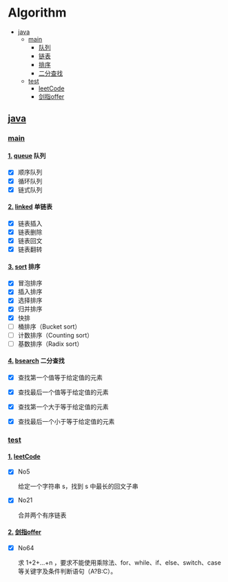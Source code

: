 # Algorithm

- [java](#java)
    - [main](#main)
        - [队列](#queue)
        - [链表](#linked)
        - [排序](#sort)
        - [二分查找](#bsearch)
    - [test](#test)
        - [leetCode](#leetCode)
        - [剑指offer](#剑指offer)

## [java](#java)

### [main](#main)

#### [1.](#queue) [queue](https://github.com/JoanneGeng/Algorithm/blob/master/java/src/main/java/queue) 队列
-[x] 顺序队列
-[x] 循环队列
-[x] 链式队列

#### [2.](#linked) [linked](https://github.com/JoanneGeng/Algorithm/blob/master/java/src/main/java/bsearch) 单链表
-[x] 链表插入
-[x] 链表删除
-[x] 链表回文
-[x] 链表翻转

#### [3.](#sort) [sort](https://github.com/JoanneGeng/Algorithm/blob/master/java/src/main/java/sort) 排序
-[x] 冒泡排序
-[x] 插入排序
-[x] 选择排序
-[x] 归并排序
-[x] 快排
-[ ] 桶排序（Bucket sort）
-[ ] 计数排序（Counting sort）
-[ ] 基数排序（Radix sort）

#### [4.](#bsearch) [bsearch](https://github.com/JoanneGeng/Algorithm/blob/master/java/src/main/java/bsearch) 二分查找
-[x] 查找第一个值等于给定值的元素
-[x] 查找最后一个值等于给定值的元素
-[x] 查找第一个大于等于给定值的元素
-[x] 查找最后一个小于等于给定值的元素


### [test](#test)
#### [1.](#leetCode) [leetCode](https://github.com/JoanneGeng/Algorithm/blob/master/java/src/test/java/leetcode)
-[x] No5 
    <p>给定一个字符串 s，找到 s 中最长的回文子串
-[x] No21 
    <p> 合并两个有序链表

#### [2.](#剑指offer) [剑指offer](https://github.com/JoanneGeng/Algorithm/blob/master/java/src/test/java/offer)
-[x] No64 
    <p>求 1+2+...+n ，要求不能使用乘除法、for、while、if、else、switch、case等关键字及条件判断语句（A?B:C）。
